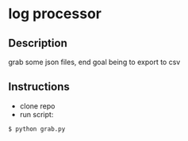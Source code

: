 log processor
===
Description
---
grab some json files, end goal being to export to csv

Instructions
---

- clone repo
- run script:
```
$ python grab.py
```


